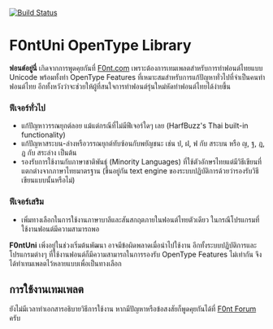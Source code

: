 [![Build Status](https://travis-ci.org/BoonUni/f0ntuni.svg?branch=master)](https://travis-ci.org/BoonUni/f0ntuni)

# F0ntUni OpenType Library

**ฟอนต์อยู่นี่** เกิดจากการพูดคุยกันที่ [F0nt.com](http://www.f0nt.com/forum/index.php/topic,21995.0.html) เพราะต้องการเทมเพลตสำหรับการทำฟอนต์ไทยแบบ Unicode พร้อมทั้งทำ OpenType Features ที่เหมาะสมสำหรับการแก้ปัญหาทั่วไปที่จำเป็นคนทำฟอนต์ไทย อีกทั้งหวังว่าจะช่วยให้ผู้ที่สนใจการทำฟอนต์รุ่นใหม่หัดทำฟอนต์ไทยได้ง่ายขึ้น

### ฟีเจอร์ทั่วไป

- แก้ปัญหาวรรณยุกต์ลอย แม้แต่กรณีที่ไม่มีฟีเจอร์ใดๆ เลย (HarfBuzz's Thai built-in functionality)
- แก้ปัญหาสระบน-ล่างหรือวรรณยุกต์ทับซ้อนกับพยัญชนะ เช่น ป, ฝ, ฟ กับ สระบน หรือ ญ, ฐ, ฎ, ฏ กับ สระล่าง เป็นต้น
- รองรับการใช้งานกับภาษาชาติพันธุ์ (Minority Languages) ที่ใช้ตัวอักษรไทยแต่มีวิธีเขียนที่แตกต่างจากภาษาไทยมาตรฐาน (ขึ้นอยู่กัน text engine ของระบบปฏิบัติการด้วยว่ารองรับวิธีเขียนแบบนั้นหรือไม่)

### ฟีเจอร์เสริม

- เพิ่มทางเลือกในการใช้งานภาษาบาลีและสันสกฤตภายในฟอนต์ไทยตัวเดียว ในกรณีโปรแกรมที่ใช้งานฟอนต์มีความสามารถพอ

**F0ntUni** เพิ่งอยู่ในช่วงเริ่มต้นพัฒนา อาจมีข้อผิดพลาดเมื่อนำไปใช้งาน อีกทั้งระบบปฏิบัติการและโปรแกรมต่างๆ ที่ใช้งานฟอนต์ก็มีความสามารถในการรองรับ OpenType Features ไม่เท่ากัน จึงได้ทำเทมเพลตไว้หลายแบบเพื่อเป็นทางเลือก

## การใช้งานเทมเพลต
ยังไม่มีเวลาทำเอกสารอธิบายวิธีการใช้งาน หากมีปัญหาหรือข้อสงสัยก็พูดคุยกันได้ที่ [F0nt Forum](http://www.f0nt.com/forum/) ครับ
